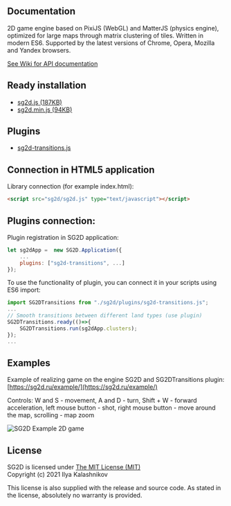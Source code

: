 ## Documentation

2D game engine based on PixiJS (WebGL) and MatterJS (physics engine), optimized for large maps through matrix clustering of tiles. Written in modern ES6. Supported by the latest versions of Chrome, Opera, Mozilla and Yandex browsers.

[See Wiki for API documentation](https://github.com/VediX/sg2d.github.io/wiki/SG2D-API)

## Ready installation

* [sg2d.js (187KB)](https://raw.githubusercontent.com/VediX/sg2d.github.io/main/build/sg2d.js)
* [sg2d.min.js (94KB)](https://raw.githubusercontent.com/VediX/sg2d.github.io/main/build/sg2d.min.js)

## Plugins

* [sg2d-transitions.js](https://raw.githubusercontent.com/VediX/sg2d.github.io/main/build/plugins/sg2d-transitions.js)

## Connection in HTML5 application

Library connection (for example index.html):

```html
<script src="sg2d/sg2d.js" type="text/javascript"></script>
```

## Plugins connection:

Plugin registration in SG2D application:

```js
let sg2dApp =  new SG2D.Application({
	...
	plugins: ["sg2d-transitions", ...]
});
```

To use the functionality of plugin, you can connect it in your scripts using ES6 import:

```js
import SG2DTransitions from "./sg2d/plugins/sg2d-transitions.js";
...
// Smooth transitions between different land types (use plugin)
SG2DTransitions.ready(()=>{
	SG2DTransitions.run(sg2dApp.clusters);
});
...
```

## Examples

Example of realizing game on the engine SG2D and SG2DTransitions plugin: [https://sg2d.ru/example/](https://sg2d.ru/example/)

Controls: W and S - movement, A and D - turn, Shift + W - forward acceleration, left mouse button - shot, right mouse button - move around the map, scrolling - map zoom

![SG2D Example 2D game](https://sg2d.ru/example.png "SG2D Example 2D game")

## License

SG2D is licensed under [The MIT License (MIT)](https://opensource.org/licenses/MIT)  
Copyright (c) 2021 Ilya Kalashnikov

This license is also supplied with the release and source code.
As stated in the license, absolutely no warranty is provided.